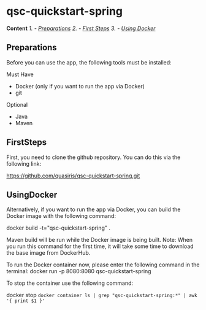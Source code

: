 
# qsc-quickstart-spring

**Content**
*1. - [Preparations](#Preparations)*
*2. - [First Steps](#FirstSteps)*
*3. - [Using Docker](#UsingDocker)*


## Preparations

Before you can use the app, the following tools must be installed:

Must Have
- Docker (only if you want to run the app via Docker)
- git

Optional
- Java
- Maven

## FirstSteps

First, you need to clone the github repository. You can do this via the following link:

https://github.com/quasiris/qsc-quickstart-spring.git

## UsingDocker

Alternatively, if you want to run the app via Docker, you can build the Docker image with the following command:

docker build -t="qsc-quickstart-spring" .

Maven build will be run while the Docker image is being built.
Note: When you run this command for the first time, it will take some time to download the base image from DockerHub.

To run the Docker container now, please enter the following command in the terminal:
docker run -p 8080:8080 qsc-quickstart-spring

To stop the container use the following command:

docker stop `docker container ls | grep "qsc-quickstart-spring:*" | awk '{ print $1 }'`
